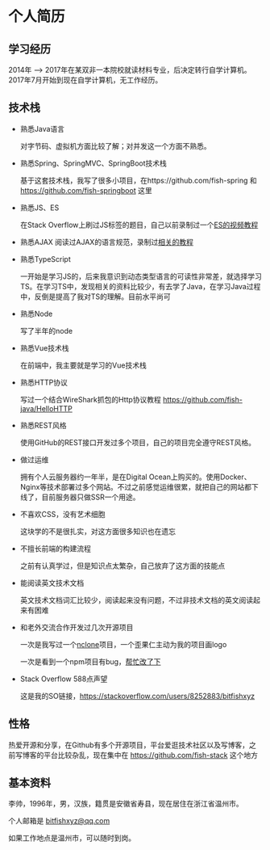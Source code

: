 # 个人简历

## 学习经历
2014年 --> 2017年在某双非一本院校就读材料专业，后决定转行自学计算机。2017年7月开始到现在自学计算机，无工作经历。


## 技术栈

- 熟悉Java语言

  对字节码、虚拟机方面比较了解；对并发这一个方面不熟悉。

- 熟悉Spring、SpringMVC、SpringBoot技术栈

  基于这套技术栈，我写了很多小项目，在https://github.com/fish-spring 和  https://github.com/fish-springboot 这里
  
- 熟悉JS、ES

  在Stack Overflow上刷过JS标签的题目，自己以前录制过一个[ES的视频教程](https://www.udemy.com/course/understand-javascript-with-ecmascript/learn/lecture/13019704#overview)

- 熟悉AJAX
  阅读过AJAX的语言规范，录制过[相关的教程](https://www.udemy.com/course/ajaz-gitblog/learn/lecture/12993178#overview)

- 熟悉TypeScript

  一开始是学习JS的，后来我意识到动态类型语言的可读性非常差，就选择学习TS。在学习TS中，发现相关的资料比较少，有去学了Java，在学习Java过程中，反倒是提高了我对TS的理解。目前水平尚可
  
- 熟悉Node

  写了半年的node

- 熟悉Vue技术栈

  在前端中，我主要就是学习的Vue技术栈
  
- 熟悉HTTP协议

  写过一个结合WireShark抓包的Http协议教程 https://github.com/fish-java/HelloHTTP
  
- 熟悉REST风格

  使用GitHub的REST接口开发过多个项目，自己的项目完全遵守REST风格。
  
- 做过运维
  
  拥有个人云服务器约一年半，是在Digital Ocean上购买的。使用Docker、Nginx等技术部署过多个网站。不过之前感觉运维很累，就把自己的网站都下线了，目前服务器只做SSR一个用途。
  
- 不喜欢CSS，没有艺术细胞
  
  这块学的不是很扎实，对这方面很多知识也在遗忘
  
- 不擅长前端的构建流程

  之前有认真学过，但是知识点太繁杂，自己放弃了这方面的技能点
  
- 能阅读英文技术文档

  英文技术文档词汇比较少，阅读起来没有问题，不过非技术文档的英文阅读起来有困难
  
  
 - 和老外交流合作开发过几次开源项目
 
   一次是我写过一个[nclone](https://github.com/saltfish666/nclone)项目，一个歪果仁主动为我的项目画logo
   
   一次是看到一个npm项目有bug，[帮忙改了下](https://github.com/sindresorhus/shell-env/commit/f4676bf65cd45c058c207d94ca5d2c255b51d0f7)
  
 - Stack Overflow 588点声望
 
   这是我的SO链接，https://stackoverflow.com/users/8252883/bitfishxyz
  
  
## 性格
热爱开源和分享，在Github有多个开源项目，平台爱逛技术社区以及写博客，之前写博客的平台比较杂乱，现在集中在 https://github.com/fish-stack  这个地方



## 基本资料
李帅，1996年，男，汉族，籍贯是安徽省寿县，现在居住在浙江省温州市。

个人邮箱是  bitfishxyz@qq.com

如果工作地点是温州市，可以随时到岗。
